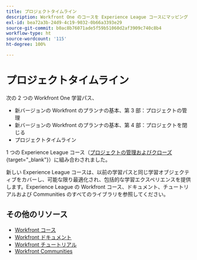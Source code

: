 ```yaml
---
title: プロジェクトタイムライン
description: Workfront One のコースを Experience League コースにマッピング
exl-id: bea72a3b-24d9-4c19-9032-0b66a3393e29
source-git-commit: b0ac8b76071ade5f59b51060d2af3909c740c8b4
workflow-type: ht
source-wordcount: '115'
ht-degree: 100%

---
```



# プロジェクトタイムライン

次の 2 つの Workfront One 学習パス、

* 新バージョンの Workfront のプランナの基本、第 3 部：プロジェクトの管理
* 新バージョンの Workfront のプランナの基本、第 4 部：プロジェクトを閉じる
* プロジェクトタイムライン

1 つの Experience League コース（[プロジェクトの管理およびクローズ](https://experienceleague.adobe.com/?recommended=Workfront-U-1-2022.2.planners){target="_blank"}）に組み合わされました。

新しい Experience League コースは、以前の学習パスと同じ学習オブジェクティブをカバーし、可能な限り最適化され、包括的な学習エクスペリエンスを提供します。Experience League の Workfront コース、ドキュメント、チュートリアルおよび Communities のすべてのライブラリを参照してください。

## その他のリソース

* [Workfront コース](https://experienceleague.adobe.com/?lang=ja&amp;Solution=Workfront#courses)
* [Workfront ドキュメント](https://experienceleague.adobe.com/docs/workfront.html?lang=ja)
* [Workfront チュートリアル](https://experienceleague.adobe.com/docs/workfront-learn/tutorials-workfront/home.html?lang=ja)
* [Workfront Communities](https://experienceleaguecommunities.adobe.com/t5/workfront/ct-p/workfront?profile.language=ja)
